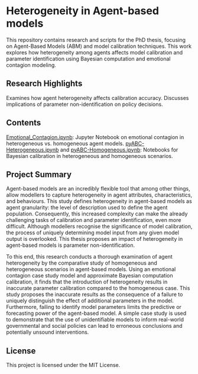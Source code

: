 # Heterogeneity in Agent-based models 
This repository contains research and scripts for the PhD thesis, focusing on Agent-Based Models (ABM) and model calibration techniques. This work explores how heterogeneity among agents affects model calibration and parameter identification using Bayesian computation and emotional contagion modeling.

## Research Highlights
Examines how agent heterogeneity affects calibration accuracy.
Discusses implications of parameter non-identification on policy decisions.

## Contents
[Emotional_Contagion.ipynb]([https://www.example.com](https://github.com/deborah-O/PhD-Data-Analytics-and-Society/blob/main/Emotional_Contagion.ipynb)): Jupyter Notebook on emotional contagion in heterogeneous vs. homogeneous agent models.
[pyABC-Heterogeneous.ipynb](https://github.com/deborah-O/PhD-Data-Analytics-and-Society/blob/main/pyABC-Heterogeneous.ipynb) and [pyABC-Homogeneous.ipynb](https://github.com/deborah-O/PhD-Data-Analytics-and-Society/blob/main/pyABC-Homogeneous.ipynb): Notebooks for Bayesian calibration in heterogeneous and homogeneous scenarios.

## Project Summary
Agent-based models are an incredibly flexible tool that among other things, allow modellers to capture heterogeneity in agent attributes, characteristics, and behaviours. This study defines heterogeneity in agent-based models as agent granularity: the level of description used to define the agent population. Consequently, this increased complexity can make the already challenging tasks of calibration and parameter identification, even more difficult. Although modellers recognise the significance of model calibration, the process of uniquely determining model input from any given model output is overlooked. This thesis proposes an impact of heterogeneity in agent-based models is parameter non-identification.
 
To this end, this research conducts a thorough examination of agent heterogeneity by the comparative study of homogeneous and heterogeneous scenarios in agent-based models. Using an emotional contagion case study model and approximate Bayesian computation calibration, it finds that the introduction of heterogeneity results in inaccurate parameter calibration compared to the homogeneous case. This study proposes the inaccurate results as the consequence of a failure to uniquely distinguish the effect of additional parameters in the model. Furthermore, failing to identify model parameters limits the predictive or forecasting power of the agent-based model. A simple case study is used to demonstrate that the use of unidentifiable models to inform real-world governmental and social policies can lead to erroneous conclusions and potentially unsound interventions.
 
## License
This project is licensed under the MIT License.
